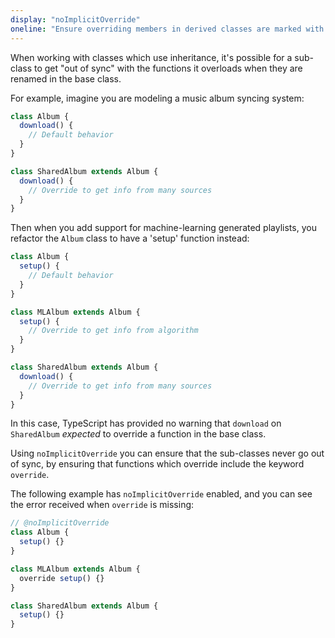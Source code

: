 ```yaml
---
display: "noImplicitOverride"
oneline: "Ensure overriding members in derived classes are marked with an override modifier."
---
```


When working with classes which use inheritance, it's possible for a sub-class to get "out of sync" with the functions it overloads when they are renamed in the base class.

For example, imagine you are modeling a music album syncing system:

```ts twoslash
class Album {
  download() {
    // Default behavior
  }
}

class SharedAlbum extends Album {
  download() {
    // Override to get info from many sources
  }
}
```

Then when you add support for machine-learning generated playlists, you refactor the `Album` class to have a 'setup' function instead:

```ts twoslash
class Album {
  setup() {
    // Default behavior
  }
}

class MLAlbum extends Album {
  setup() {
    // Override to get info from algorithm
  }
}

class SharedAlbum extends Album {
  download() {
    // Override to get info from many sources
  }
}
```

In this case, TypeScript has provided no warning that `download` on `SharedAlbum` _expected_ to override a function in the base class.

Using `noImplicitOverride` you can ensure that the sub-classes never go out of sync, by ensuring that functions which override include the keyword `override`.

The following example has `noImplicitOverride` enabled, and you can see the error received when `override` is missing:

```ts twoslash
// @noImplicitOverride
class Album {
  setup() {}
}

class MLAlbum extends Album {
  override setup() {}
}

class SharedAlbum extends Album {
  setup() {}
}
```
